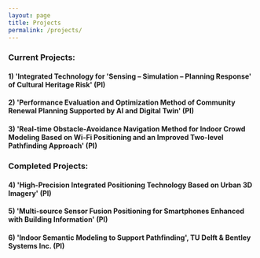```yaml
---
layout: page
title: Projects
permalink: /projects/
---
```


### Current  Projects:

#### 1) 'Integrated Technology for 'Sensing – Simulation – Planning Response' of Cultural Heritage Risk' (PI)

#### 2) 'Performance Evaluation and Optimization Method of Community Renewal Planning Supported by AI and Digital Twin' (PI)

#### 3) 'Real-time Obstacle-Avoidance Navigation Method for Indoor Crowd Modeling Based on Wi-Fi Positioning and an Improved Two-level Pathfinding Approach' (PI)


### Completed Projects:

#### 4) 'High-Precision Integrated Positioning Technology Based on Urban 3D Imagery' (PI)

#### 5) 'Multi-source Sensor Fusion Positioning for Smartphones Enhanced with Building Information' (PI) 

#### 6) 'Indoor Semantic Modeling to Support Pathfinding',  TU Delft & Bentley Systems Inc.  (PI)
